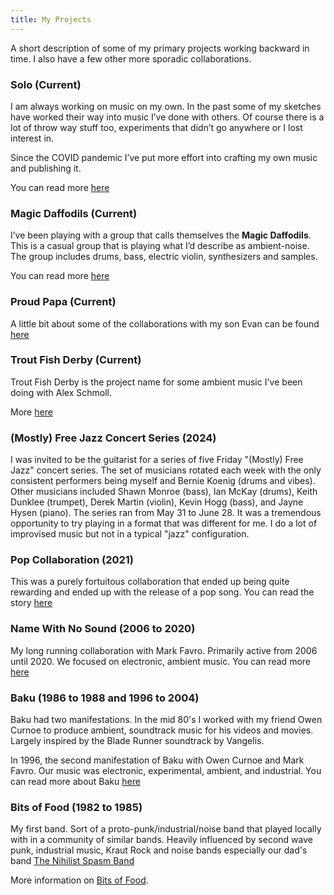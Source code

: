 ```yaml
---
title: My Projects
---
```



A short description of some of my primary projects working backward in time.   I also have a few other more sporadic collaborations.

### Solo (Current)

I am always working on music on my own.  In the past some of my sketches have worked their way into music I’ve done with others.  Of course there is a lot of throw way stuff too, experiments that didn’t go anywhere or I lost interest in. 

Since the COVID pandemic I’ve put more effort into crafting my own music and publishing it.  

You can read more [here](/Projects/solo)

### Magic Daffodils (Current)

I’ve been playing with a group that calls themselves the **Magic Daffodils**.  This is a casual group that is playing what I’d describe as ambient-noise.  The group includes drums, bass, electric violin, synthesizers and samples. 

You can read more [here](/Projects/magicdaffodils)

### Proud Papa (Current)

A little bit about some of the collaborations with my son Evan can be found [here](/Projects/proudpapa)

### Trout Fish Derby (Current)

Trout Fish Derby is the project name for some ambient music I've been doing with Alex Schmoll.   

More [here](/Projects/troutfishderby)

### (Mostly) Free Jazz Concert Series (2024)

I was invited to be the guitarist for a series of five Friday "(Mostly) Free Jazz" concert series.   The set of musicians rotated each week with the only consistent performers being myself and Bernie Koenig (drums and vibes).  Other musicians included Shawn Monroe (bass), Ian McKay (drums), Keith Dunklee (trumpet), Derek Martin (violin), Kevin Hogg (bass), and Jayne Hysen (piano).   The series ran from May 31 to June 28. It was a tremendous opportunity to try playing in a format that was different for me.   I do a lot of improvised music but not in a typical "jazz" configuration.  

### Pop Collaboration (2021)

This was a purely fortuitous collaboration that ended up being quite rewarding and ended up with the release of a pop song.  You can read the story [here](/Projects/popsong)

### Name With No Sound (2006 to 2020)

My long running collaboration with Mark Favro.  Primarily active from 2006 until 2020.  We focused on electronic, ambient music.  You can read more [here](/Projects/namewithnosound)

### Baku (1986 to 1988 and 1996 to 2004)
Baku had two manifestations.   In the mid 80's I worked with my friend Owen Curnoe to produce ambient, soundtrack music for his videos and movies.   Largely inspired by the Blade Runner soundtrack by Vangelis.

In 1996, the second manifestation of Baku with Owen Curnoe and Mark Favro.  Our music was electronic, experimental, ambient, and industrial.  You can read more about Baku [here](/Projects/baku)

### Bits of Food (1982 to 1985)
My first band.  Sort of a proto-punk/industrial/noise band that played locally with in a community of similar bands.  Heavily influenced by second wave punk, industrial music, Kraut Rock and noise bands especially our dad's band <a href="http://www.nonsb.ca" target="_blank">The Nihilist Spasm Band</a>

More information on [Bits of Food](/Projects/bitsoffood).

